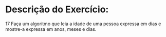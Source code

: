 # Descrição do Exercício:

17 Faça um algoritmo que leia a idade de uma pessoa expressa em dias e mostre-a expressa em anos, meses e dias.